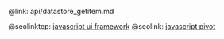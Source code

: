 @link: api/datastore_getitem.md

@seolinktop: [javascript ui framework](https://webix.com)
@seolink: [javascript pivot](https://webix.com/pivot/)